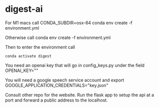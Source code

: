 # digest-ai

For M1 macs call 
CONDA_SUBDIR=osx-64 conda env create -f environment.yml

Otherwise call
conda env create -f environment.yml

Then to enter the environment call

`conda activate digest`

You need an openai key that will go in config_keys.py under the field OPENAI_KEY=""

You will need a google speech service account and export GOOGLE_APPLICATION_CREDENTIALS="key.json"

Consult other repo for the website.
Run the flask app to setup the api at a port and forward a public address to the localhost.
